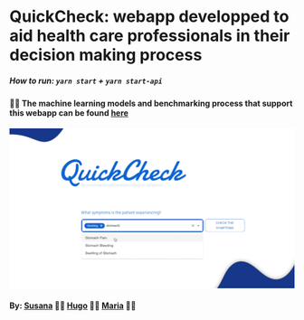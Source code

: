 # QuickCheck: webapp developped to aid health care professionals in their decision making process 

##### How to run: `yarn start` + `yarn start-api`
#### :pill::syringe: The machine learning models and benchmarking process that support this webapp can be found [here](https://github.com/SusanaMarques/QuickCheck-RecommendationSystem)


![demo](https://github.com/SusanaMarques/QuickCheck-WebApp/blob/master/demo/1.png)

#### By:  [Susana](https://github.com/SusanaMarques) :pill::syringe: [Hugo](https://github.com/hchexy)  :pill::syringe:  [Maria](https://github.com/mariajbp) :pill::syringe:


